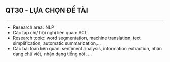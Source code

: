 ## QT30 - LỰA CHỌN ĐỀ TÀI
--------
- Research area: NLP
- Các tạp chí/ hội nghị liên quan: ACL
- Research topic: word segmentation, machine translation, text simplification, automatic summarization,...
- Các bài toán liên quan: sentiment analysis, information extraction, nhận dạng chữ viết, nhận dạng tiếng nói, ...
